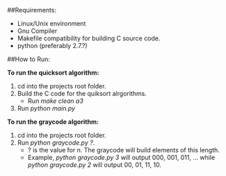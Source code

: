 ##Requirements:
* Linux/Unix environment
* Gnu Compiler
* Makefile compatibility for building C source code.
* python (preferably 2.7.?)

##How to Run:

**To run the quicksort algorithm:**

1. cd into the projects root folder.
2. Build the C code for the quiksort alrgorithms.
	* Run *make clean a3*
3. Run *python main.py*

**To run the graycode algorithm:**

1. cd into the projects root folder.
2. Run *python graycode.py ?*.
	* ? is the value for n. The graycode will build elements of this length.
	* Example, *python graycode.py 3* will output 000, 001, 011, ... while *python graycode.py 2* will output 00, 01, 11, 10.
